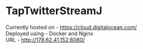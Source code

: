 # TapTwitterStreamJ

Currently hosted on - https://cloud.digitalocean.com/
<br/>
Deployed using - Docker and Nginx
<br/>
URL - http://178.62.41.152:8080/
